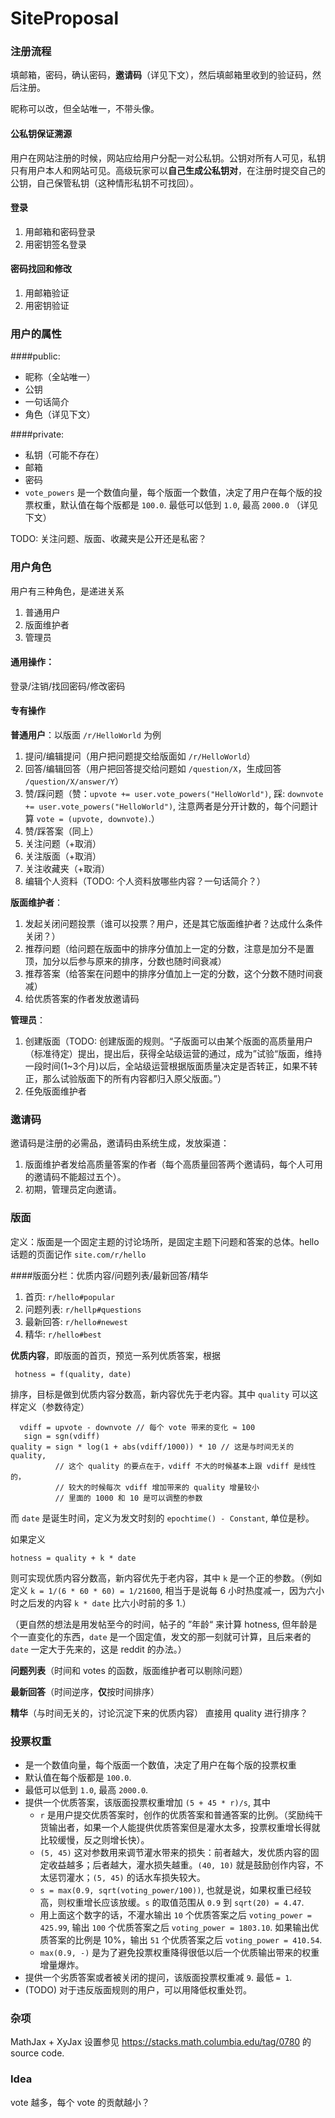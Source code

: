 # SiteProposal

### 注册流程
填邮箱，密码，确认密码，**邀请码**（详见下文），然后填邮箱里收到的验证码，然后注册。

昵称可以改，但全站唯一，不带头像。

#### 公私钥保证溯源
用户在网站注册的时候，网站应给用户分配一对公私钥。公钥对所有人可见，私钥只有用户本人和网站可见。高级玩家可以**自己生成公私钥对**，在注册时提交自己的公钥，自己保管私钥（这种情形私钥不可找回）。

#### 登录
1. 用邮箱和密码登录
2. 用密钥签名登录

#### 密码找回和修改
1. 用邮箱验证
2. 用密钥验证

### 用户的属性

####public:
* 昵称（全站唯一）
* 公钥
* 一句话简介
* 角色（详见下文）

####private:
* 私钥（可能不存在）
* 邮箱
* 密码
* `vote_powers` 是一个数值向量，每个版面一个数值，决定了用户在每个版的投票权重，默认值在每个版都是 `100.0`. 最低可以低到 `1.0`, 最高 `2000.0` （详见下文）
  
TODO: 关注问题、版面、收藏夹是公开还是私密？

### 用户角色
用户有三种角色，是递进关系
1. 普通用户
2. 版面维护者
3. 管理员

#### 通用操作：
登录/注销/找回密码/修改密码

#### 专有操作
**普通用户**：以版面 `/r/HelloWorld` 为例

1. 提问/编辑提问（用户把问题提交给版面如 `/r/HelloWorld`）
2. 回答/编辑回答（用户把回答提交给问题如 `/question/X`，生成回答 `/question/X/answer/Y`）
3. 赞/踩问题（赞：`upvote += user.vote_powers("HelloWorld")`, 踩: `downvote += user.vote_powers("HelloWorld")`, 注意两者是分开计数的，每个问题计算 `vote = (upvote, downvote)`.）
4. 赞/踩答案（同上）
5. 关注问题（+取消）
6. 关注版面（+取消）
7. 关注收藏夹（+取消）
8. 编辑个人资料（TODO: 个人资料放哪些内容？一句话简介？）
	
**版面维护者**：

1. 发起关闭问题投票（谁可以投票？用户，还是其它版面维护者？达成什么条件关闭？）
2. 推荐问题（给问题在版面中的排序分值加上一定的分数，注意是加分不是置顶，加分以后参与原来的排序，分数也随时间衰减）
3. 推荐答案（给答案在问题中的排序分值加上一定的分数，这个分数不随时间衰减）
4. 给优质答案的作者发放邀请码

**管理员**：

1. 创建版面（TODO: 创建版面的规则。“子版面可以由某个版面的高质量用户（标准待定）提出，提出后，获得全站级运营的通过，成为”试验“版面，维持一段时间(1~3个月)以后，全站级运营根据版面质量决定是否转正，如果不转正，那么试验版面下的所有内容都归入原父版面。”）
2. 任免版面维护者

### 邀请码
邀请码是注册的必需品，邀请码由系统生成，发放渠道：
1. 版面维护者发给高质量答案的作者（每个高质量回答两个邀请码，每个人可用的邀请码不能超过五个）。
2. 初期，管理员定向邀请。

### 版面
定义：版面是一个固定主题的讨论场所，是固定主题下问题和答案的总体。hello 话题的页面记作 `site.com/r/hello`

####版面分栏：优质内容/问题列表/最新回答/精华

1. 首页: `r/hello#popular`
2. 问题列表: `r/hellp#questions`
3. 最新回答: `r/hello#newest`
4. 精华: `r/hello#best`

**优质内容**，即版面的首页，预览一系列优质答案，根据

     hotness = f(quality, date)
 
排序，目标是做到优质内容分数高，新内容优先于老内容。其中 `quality` 可以这样定义（参数待定）

      vdiff = upvote - downvote // 每个 vote 带来的变化 ≈ 100
       sign = sgn(vdiff)
    quality = sign * log(1 + abs(vdiff/1000)) * 10 // 这是与时间无关的 quality, 
              // 这个 quality 的要点在于，vdiff 不大的时候基本上跟 vdiff 是线性的，
              // 较大的时候每次 vdiff 增加带来的 quality 增量较小
              // 里面的 1000 和 10 是可以调整的参数
    
而 `date` 是诞生时间，定义为发文时刻的 `epochtime() - Constant`, 单位是秒。

如果定义

    hotness = quality + k * date
    
则可实现优质内容分数高，新内容优先于老内容，其中 `k` 是一个正的参数。（例如定义 `k = 1/(6 * 60 * 60) = 1/21600`, 相当于是说每 6 小时热度减一，因为六小时之后发的内容 `k * date` 比六小时前的多 1.）

（更自然的想法是用发帖至今的时间，帖子的 ”年龄“ 来计算 hotness, 但年龄是个一直变化的东西，`date` 是一个固定值，发文的那一刻就可计算，且后来者的 `date` 一定大于先来的，这是 reddit 的办法。）

**问题列表**（时间和 votes 的函数，版面维护者可以剔除问题）

**最新回答**（时间逆序，**仅**按时间排序）

**精华**（与时间无关的，讨论沉淀下来的优质内容）
直接用 quality 进行排序？

### 投票权重
* 是一个数值向量，每个版面一个数值，决定了用户在每个版的投票权重
* 默认值在每个版都是 `100.0`. 
* 最低可以低到 `1.0`, 最高 `2000.0`.
* 提供一个优质答案，该版面投票权重增加 `(5 + 45 * r)/s`, 其中
	*  `r` 是用户提交优质答案时，创作的优质答案和普通答案的比例。（奖励纯干货输出者，如果一个人能提供优质答案但是灌水太多，投票权重增长得就比较缓慢，反之则增长快）。
	*  `(5, 45)` 这对参数用来调节灌水带来的损失：前者越大，发优质内容的固定收益越多；后者越大，灌水损失越重。`(40, 10)` 就是鼓励创作内容，不太惩罚灌水；`(5, 45)` 的话水车损失较大。
	*  `s = max(0.9, sqrt(voting_power/100))`, 也就是说，如果权重已经较高，则权重增长应该放缓。`s` 的取值范围从 `0.9` 到 `sqrt(20) = 4.47`.
	* 用上面这个数字的话，不灌水输出 `10` 个优质答案之后 `voting_power = 425.99`, 输出 `100` 个优质答案之后 `voting_power = 1803.10`. 如果输出优质答案的比例是 10%，输出 `51` 个优质答案之后 `voting_power = 410.54`. 
	* `max(0.9, -)` 是为了避免投票权重降得很低以后一个优质输出带来的权重增量爆炸。
* 提供一个劣质答案或者被关闭的提问，该版面投票权重减 `9`. 最低 `= 1`.
* (TODO) 对于违反版面规则的用户，可以用降低权重处罚。

### 杂项
MathJax + XyJax 设置参见 https://stacks.math.columbia.edu/tag/0780 的 source code.

### Idea
vote 越多，每个 vote 的贡献越小？


